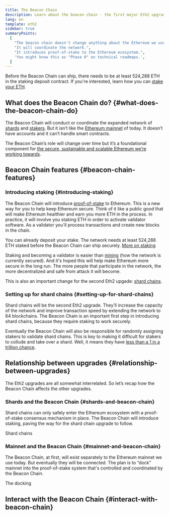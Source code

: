```yaml
---
title: The Beacon Chain
description: Learn about the beacon chain - the first major Eth2 upgrade to Ethereum.
lang: en
template: eth2
sidebar: true
summaryPoints:
  [
    "The beacon chain doesn't change anything about the Ethereum we use today.",
    "It will coordinate the network.",
    "It introduces proof-of-stake to the Ethereum ecosystem.",
    'You might know this as "Phase 0" on technical roadmaps.',
  ]
---
```


<UpgradeStatus date="December 1, 2020">
    Before the Beacon Chain can ship, there needs to be at least 524,288 ETH in the staking deposit contract. If you're interested, learn how you can <a href="/eth2/staking/">stake your ETH</a>.
</UpgradeStatus>

## What does the Beacon Chain do? {#what-does-the-beacon-chain-do}

The Beacon Chain will conduct or coordinate the expanded network of [shards](/eth2/shard-chains/) and [stakers](/eth2/staking/). But it isn’t like the [Ethereum mainnet](/glossary/#mainnet) of today. It doesn’t have accounts and it can’t handle smart contracts.

The Beacon Chain’s role will change over time but it’s a foundational component for [the secure, sustainable and scalable Ethereum we’re working towards](/eth2/vision/).

## Beacon Chain features {#beacon-chain-features}

### Introducing staking {#introducing-staking}

The Beacon Chain will introduce [proof-of-stake](/developers/docs/consensus-mechanisms/pos/) to Ethereum. This is a new way for you to help keep Ethereum secure. Think of it like a public good that will make Ethereum healthier and earn you more ETH in the process. In practice, it will involve you staking ETH in order to activate validator software. As a validator you'll process transactions and create new blocks in the chain.

<InfoBanner emoji=":money_bag:">You can already deposit your stake. The network needs at least 524,288 ETH staked before the Beacon Chain can ship securely. <a href="/eth2/staking/">More on staking</a></InfoBanner>

Staking and becoming a validator is easier than [mining](/developers/docs/mining/) (how the network is currently secured). And it's hoped this will help make Ethereum more secure in the long run. The more people that participate in the network, the more decentralized and safe from attack it will become.

This is also an important change for the second Eth2 upgade: [shard chains](/eth2/shard-chains/).

### Setting up for shard chains {#setting-up-for-shard-chains}

Shard chains will be the second Eth2 upgrade. They’ll increase the capacity of the network and improve transaction speed by extending the network to 64 blockchains. The Beacon Chain is an important first step in introducing shard chains, because they require staking to work securely.

Eventually the Beacon Chain will also be responsible for randomly assigning stakers to validate shard chains. This is key to making it difficult for stakers to collude and take over a shard. Well, it means they have [less than a 1 in a trillion chance](https://medium.com/@chihchengliang/minimum-committee-size-explained-67047111fa20).

## Relationship between upgrades {#relationship-between-upgrades}

The Eth2 upgrades are all somewhat interrelated. So let’s recap how the Beacon Chain affects the other upgrades.

### Shards and the Beacon Chain {#shards-and-beacon-chain}

Shard chains can only safely enter the Ethereum ecosystem with a proof-of-stake consensus mechanism in place. The Beacon Chain will introduce staking, paving the way for the shard chain upgrade to follow.

<ButtonLink to="/eth2/shard-chains/">Shard chains</ButtonLink>

### Mainnet and the Beacon Chain {#mainnet-and-beacon-chain}

The Beacon Chain, at first, will exist separately to the Ethereum mainnet we use today. But eventually they will be connected. The plan is to “dock” mainnet into the proof-of-stake system that's controlled and coordinated by the Beacon Chain.

<ButtonLink to="/eth2/docking/">The docking</ButtonLink>

<Divider />

## Interact with the Beacon Chain {#interact-with-beacon-chain}

<Eth2BeaconChainActions />
